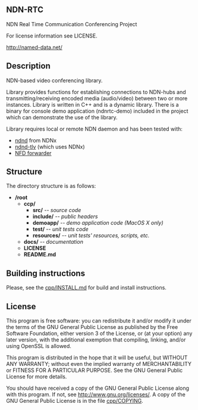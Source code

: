 NDN-RTC
----

NDN Real Time Communication Conferencing Project

For license information see LICENSE.

http://named-data.net/

Description
----

NDN-based video conferencing library.

Library provides functions for establishing connections to NDN-hubs and transmitting/receiving encoded media (audio/video) between two or more instances.
Library is written in C++ and is a dynamic library. There is a binary for console demo application (ndnrtc-demo) included in the project which can demonstrate the use of the library.

Library requires local or remote NDN daemon and has been tested with:
* [ndnd](https://github.com/named-data/ndnx) from NDNx
* [ndnd-tlv](https://github.com/named-data/ndnd-tlv) (which uses NDNx)
* [NFD forwarder](https://github.com/named-data/NFD)

Structure
----

The directory structure is as follows:

* **/root**
    * **ccp/**
        * **src/** *-- source code*
        * **include/** *-- public headers*
        * **demoapp/** *-- demo application code (MacOS X only)*
        * **test/** *-- unit tests code*
        * **resources/** *-- unit tests' resources, scripts, etc.*  
    * **docs/** *-- documentation*
    * **LICENSE**
    * **README.md**

Building instructions
----
Please, see the [cpp/INSTALL.md](cpp/INSTALL.md) for build and install instructions.

License
---
This program is free software: you can redistribute it and/or modify it under the terms of the GNU General Public License as published by the Free Software Foundation, either version 3 of the License, or (at your option) any later version, with the additional exemption that compiling, linking, and/or using OpenSSL is allowed.

This program is distributed in the hope that it will be useful, but WITHOUT ANY WARRANTY; without even the implied warranty of MERCHANTABILITY or FITNESS FOR A PARTICULAR PURPOSE. See the GNU General Public License for more details.

You should have received a copy of the GNU General Public License along with this program. If not, see http://www.gnu.org/licenses/. A copy of the GNU General Public License is in the file [cpp/COPYING](cpp/COPYING).
